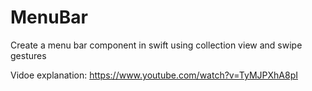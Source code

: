 # MenuBar

Create a menu bar component in swift using collection view and swipe gestures

Vidoe explanation:
https://www.youtube.com/watch?v=TyMJPXhA8pI
